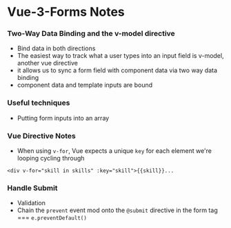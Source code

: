 # Vue-3-Forms Notes

### Two-Way Data Binding and the v-model directive

- Bind data in both directions
- The easiest way to track what a user types into an input field is v-model, another vue directive
- it allows us to sync a form field with component data via two way data binding
- component data and template inputs are bound

### Useful techniques

- Putting form inputs into an array

### Vue Directive Notes

- When using `v-for`, Vue expects a unique `key` for each element we're looping cycling through

```
<div v-for="skill in skills" :key="skill">{{skill}}...
```

### Handle Submit

- Validation
- Chain the `prevent` event mod onto the `@submit` directive in the form tag === `e.preventDefault()`
